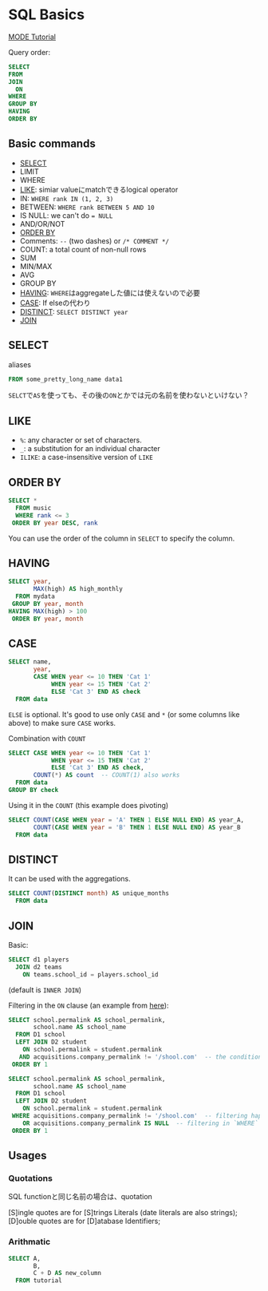 # SQL Basics

[MODE Tutorial](https://mode.com/sql-tutorial/)

Query order:
```sql
SELECT
FROM
JOIN
  ON
WHERE
GROUP BY
HAVING
ORDER BY
```

## Basic commands

* [SELECT](#select)
* LIMIT
* WHERE
* [LIKE](#like): simiar valueにmatchできるlogical operator
* IN: `WHERE rank IN (1, 2, 3)`
* BETWEEN: `WHERE rank BETWEEN 5 AND 10`
* IS NULL: we can't do `= NULL`
* AND/OR/NOT
* [ORDER BY](#order-by)
* Comments: `--` (two dashes) or `/* COMMENT */`
* COUNT: a total count of non-null rows
* SUM
* MIN/MAX
* AVG
* GROUP BY
* [HAVING](#having): `WHERE`はaggregateした値には使えないので必要
* [CASE](#case): If elseの代わり
* [DISTINCT](#distinct): `SELECT DISTINCT year`
* [JOIN](#join)

## SELECT

aliases
```sql
FROM some_pretty_long_name data1
```

`SELCT`で`AS`を使っても、その後の`ON`とかでは元の名前を使わないといけない？


## LIKE

* `%`: any character or set of characters.
* `_`: a substitution for an individual character
* `ILIKE`: a case-insensitive version of `LIKE`

## ORDER BY

```sql
SELECT *
  FROM music
  WHERE rank <= 3
 ORDER BY year DESC, rank
```
You can use the order of the column in `SELECT` to specify the column.


## HAVING
```sql
SELECT year,
       MAX(high) AS high_monthly
  FROM mydata
 GROUP BY year, month
HAVING MAX(high) > 100
 ORDER BY year, month
```

## CASE

```sql
SELECT name,
       year,
       CASE WHEN year <= 10 THEN 'Cat 1'
            WHEN year <= 15 THEN 'Cat 2'
            ELSE 'Cat 3' END AS check
  FROM data
```
`ELSE` is optional. It's good to use only `CASE` and `*` (or some columns like above) to make sure `CASE` works.


Combination with `COUNT`
```sql
SELECT CASE WHEN year <= 10 THEN 'Cat 1'
            WHEN year <= 15 THEN 'Cat 2'
            ELSE 'Cat 3' END AS check,
       COUNT(*) AS count  -- COUNT(1) also works
  FROM data
GROUP BY check
```

Using it in the `COUNT` (this example does pivoting)
```sql
SELECT COUNT(CASE WHEN year = 'A' THEN 1 ELSE NULL END) AS year_A,
       COUNT(CASE WHEN year = 'B' THEN 1 ELSE NULL END) AS year_B
  FROM data
```


## DISTINCT

It can be used with the aggregations.
```sql
SELECT COUNT(DISTINCT month) AS unique_months
  FROM data
```

## JOIN

Basic:
```sql
SELECT d1 players
  JOIN d2 teams
    ON teams.school_id = players.school_id
```
(default is `INNER JOIN`)

Filtering in the `ON` clause (an example from [here](https://mode.com/sql-tutorial/sql-joins-where-vs-on/)):
```sql
SELECT school.permalink AS school_permalink,
       school.name AS school_name
  FROM D1 school
  LEFT JOIN D2 student
    ON school.permalink = student.permalink
   AND acquisitions.company_permalink != '/shool.com'  -- the conditional statement is evaluated before the join
 ORDER BY 1
```

```sql
SELECT school.permalink AS school_permalink,
       school.name AS school_name
  FROM D1 school
  LEFT JOIN D2 student
    ON school.permalink = student.permalink
 WHERE acquisitions.company_permalink != '/shool.com'  -- filtering happens after the join
    OR acquisitions.company_permalink IS NULL  -- filtering in `WHERE` removes NULL
 ORDER BY 1
```

## Usages

### Quotations
SQL functionと同じ名前の場合は、quotation

[S]ingle quotes are for [S]trings Literals (date literals are also strings);
[D]ouble quotes are for [D]atabase Identifiers;

### Arithmatic
```sql
SELECT A,
       B,
       C + D AS new_column
  FROM tutorial
```

